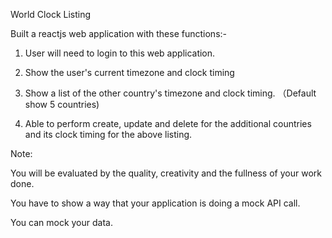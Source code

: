 World Clock Listing

Built a reactjs web application with these functions:- 

1. User will need to login to this web application. 

2. Show the user's current timezone and clock timing 

3. Show a list of the other country's timezone and clock timing. （Default show 5 countries)

4. Able to perform create, update and delete for the additional countries and its clock timing for the above listing. 

Note: 

You will be evaluated by the quality, creativity and the fullness of your work done. 

You have to show a way that your application is doing a mock API call.

You can mock your data.